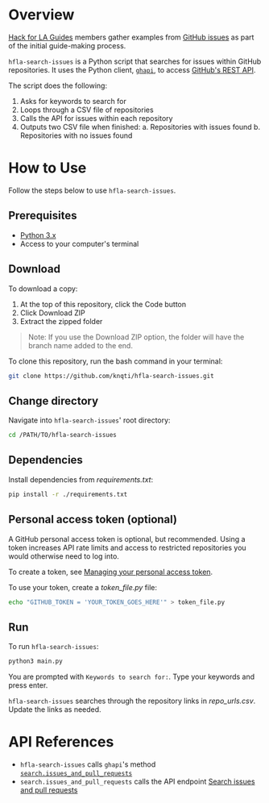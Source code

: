 # Overview

[Hack for LA Guides](https://github.com/hackforla/guides) members gather examples from [GitHub issues](https://github.com/hackforla/guides/wiki/Gathering-Examples-with-Github) as part of the initial guide-making process. 

`hfla-search-issues` is a Python script that searches for issues within GitHub repositories. It uses the Python client, [`ghapi`](https://ghapi.fast.ai/), to access [GitHub's REST API](https://docs.github.com/en/rest?apiVersion=2022-11-28). 

The script does the following:

1. Asks for keywords to search for
2. Loops through a CSV file of repositories
3. Calls the API for issues within each repository
4. Outputs two CSV file when finished: 
   a. Repositories with issues found
   b. Repositories with no issues found

# How to Use

Follow the steps below to use `hfla-search-issues`.

## Prerequisites

- [Python 3.x](https://www.python.org/downloads/)
- Access to your computer's terminal

## Download

To download a copy:

1. At the top of this repository, click the Code button
2. Click Download ZIP
3. Extract the zipped folder

> Note: If you use the Download ZIP option, the folder will have the branch name added to the end.

To clone this repository, run the bash command in your terminal:

```bash
git clone https://github.com/knqti/hfla-search-issues.git
```

## Change directory 

Navigate into `hfla-search-issues`' root directory:

```bash
cd /PATH/TO/hfla-search-issues
```

## Dependencies

Install dependencies from *requirements.txt*:

```bash
pip install -r ./requirements.txt
```

## Personal access token (optional)

A GitHub personal access token is optional, but recommended. Using a token increases API rate limits and access to restricted repositories you would otherwise need to log into.

To create a token, see [Managing your personal access token](https://docs.github.com/en/authentication/keeping-your-account-and-data-secure/managing-your-personal-access-tokens#about-personal-access-tokens).

To use your token, create a *token_file.py* file:

```bash
echo "GITHUB_TOKEN = 'YOUR_TOKEN_GOES_HERE'" > token_file.py
```

## Run

To run `hfla-search-issues`:

```bash
python3 main.py
```

You are prompted with `Keywords to search for:`. Type your keywords and press enter. 

`hfla-search-issues` searches through the repository links in *repo_urls.csv*. Update the links as needed.

# API References

- `hfla-search-issues` calls `ghapi`'s method [`search.issues_and_pull_requests`](https://ghapi.fast.ai/fullapi.html)
- `search.issues_and_pull_requests` calls the API endpoint [Search issues and pull requests](https://docs.github.com/en/rest/search/search?apiVersion=2022-11-28#search-issues-and-pull-requests)
